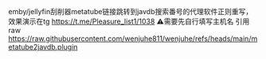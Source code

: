 emby/jellyfin刮削器metatube链接跳转到javdb搜索番号的代理软件正则重写，效果演示在tg https://t.me/Pleasure_list1/1038
⚠️需要先自行填写主机名
引用raw
https://raw.githubusercontent.com/wenjuhe811/wenjuhe/refs/heads/main/metatube2javdb.plugin
